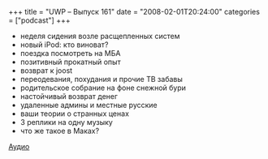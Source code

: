 +++
title = "UWP – Выпуск 161"
date = "2008-02-01T20:24:00"
categories = ["podcast"]
+++


- неделя сидения возле расщепленных систем
- новый iPod: кто виноват?
- поездка посмотреть на МБА
- позитивный прокатный опыт
- возврат к joost
- переодевания, похудания и прочие ТВ забавы
- родительское собрание на фоне снежной бури
- настойчивый возврат денег
- удаленные админы и местные русские
- ваши теории о странных ценах
- 3 реплики на одну музыку
- что же такое в Маках?

[Аудио](https://podcast.umputun.com/media/ump_podcast161.mp3)
<audio src="https://podcast.umputun.com/media/ump_podcast161.mp3" preload="none">